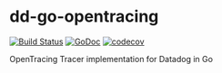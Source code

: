 # dd-go-opentracing
[![Build Status](https://travis-ci.org/gchaincl/dd-go-opentracing.svg?branch=master)](https://travis-ci.org/gchaincl/dd-go-opentracing)
[![GoDoc](https://godoc.org/github.com/gchaincl/dd-go-opentracing?status.svg)](https://godoc.org/github.com/gchaincl/dd-go-opentracing)
[![codecov](https://codecov.io/gh/gchaincl/dd-go-opentracing/branch/master/graph/badge.svg)](https://codecov.io/gh/gchaincl/dd-go-opentracing)

OpenTracing Tracer implementation for Datadog in Go
